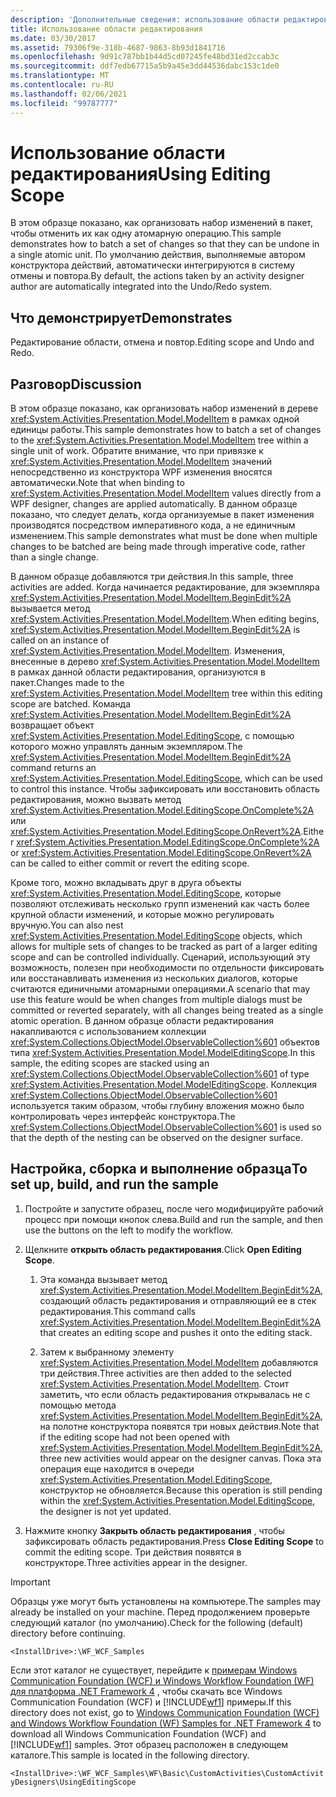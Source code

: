 ```yaml
---
description: 'Дополнительные сведения: использование области редактирования'
title: Использование области редактирования
ms.date: 03/30/2017
ms.assetid: 79306f9e-318b-4687-9863-8b93d1841716
ms.openlocfilehash: 9d91c787bb1b44d5cd07245fe48bd31ed2ccab3c
ms.sourcegitcommit: ddf7edb67715a5b9a45e3dd44536dabc153c1de0
ms.translationtype: MT
ms.contentlocale: ru-RU
ms.lasthandoff: 02/06/2021
ms.locfileid: "99787777"
---
```

# <a name="using-editing-scope"></a><span data-ttu-id="e8657-103">Использование области редактирования</span><span class="sxs-lookup"><span data-stu-id="e8657-103">Using Editing Scope</span></span>

<span data-ttu-id="e8657-104">В этом образце показано, как организовать набор изменений в пакет, чтобы отменить их как одну атомарную операцию.</span><span class="sxs-lookup"><span data-stu-id="e8657-104">This sample demonstrates how to batch a set of changes so that they can be undone in a single atomic unit.</span></span> <span data-ttu-id="e8657-105">По умолчанию действия, выполняемые автором конструктора действий, автоматически интегрируются в систему отмены и повтора.</span><span class="sxs-lookup"><span data-stu-id="e8657-105">By default, the actions taken by an activity designer author are automatically integrated into the Undo/Redo system.</span></span>  
  
## <a name="demonstrates"></a><span data-ttu-id="e8657-106">Что демонстрирует</span><span class="sxs-lookup"><span data-stu-id="e8657-106">Demonstrates</span></span>  

 <span data-ttu-id="e8657-107">Редактирование области, отмена и повтор.</span><span class="sxs-lookup"><span data-stu-id="e8657-107">Editing scope and Undo and Redo.</span></span>  
  
## <a name="discussion"></a><span data-ttu-id="e8657-108">Разговор</span><span class="sxs-lookup"><span data-stu-id="e8657-108">Discussion</span></span>  

 <span data-ttu-id="e8657-109">В этом образце показано, как организовать набор изменений в дереве <xref:System.Activities.Presentation.Model.ModelItem> в рамках одной единицы работы.</span><span class="sxs-lookup"><span data-stu-id="e8657-109">This sample demonstrates how to batch a set of changes to the <xref:System.Activities.Presentation.Model.ModelItem> tree within a single unit of work.</span></span> <span data-ttu-id="e8657-110">Обратите внимание, что при привязке к <xref:System.Activities.Presentation.Model.ModelItem> значений непосредственно из конструктора WPF изменения вносятся автоматически.</span><span class="sxs-lookup"><span data-stu-id="e8657-110">Note that when binding to <xref:System.Activities.Presentation.Model.ModelItem> values directly from a WPF designer, changes are applied automatically.</span></span> <span data-ttu-id="e8657-111">В данном образце показано, что следует делать, когда организуемые в пакет изменения производятся посредством императивного кода, а не единичным изменением.</span><span class="sxs-lookup"><span data-stu-id="e8657-111">This sample demonstrates what must be done when multiple changes to be batched are being made through imperative code, rather than a single change.</span></span>  
  
 <span data-ttu-id="e8657-112">В данном образце добавляются три действия.</span><span class="sxs-lookup"><span data-stu-id="e8657-112">In this sample, three activities are added.</span></span> <span data-ttu-id="e8657-113">Когда начинается редактирование, для экземпляра <xref:System.Activities.Presentation.Model.ModelItem.BeginEdit%2A> вызывается метод <xref:System.Activities.Presentation.Model.ModelItem>.</span><span class="sxs-lookup"><span data-stu-id="e8657-113">When editing begins, <xref:System.Activities.Presentation.Model.ModelItem.BeginEdit%2A> is called on an instance of <xref:System.Activities.Presentation.Model.ModelItem>.</span></span> <span data-ttu-id="e8657-114">Изменения, внесенные в дерево <xref:System.Activities.Presentation.Model.ModelItem> в рамках данной области редактирования, организуются в пакет.</span><span class="sxs-lookup"><span data-stu-id="e8657-114">Changes made to the <xref:System.Activities.Presentation.Model.ModelItem> tree within this editing scope are batched.</span></span> <span data-ttu-id="e8657-115">Команда <xref:System.Activities.Presentation.Model.ModelItem.BeginEdit%2A> возвращает объект <xref:System.Activities.Presentation.Model.EditingScope>, с помощью которого можно управлять данным экземпляром.</span><span class="sxs-lookup"><span data-stu-id="e8657-115">The <xref:System.Activities.Presentation.Model.ModelItem.BeginEdit%2A> command returns an <xref:System.Activities.Presentation.Model.EditingScope>, which can be used to control this instance.</span></span> <span data-ttu-id="e8657-116">Чтобы зафиксировать или восстановить область редактирования, можно вызвать метод <xref:System.Activities.Presentation.Model.EditingScope.OnComplete%2A> или <xref:System.Activities.Presentation.Model.EditingScope.OnRevert%2A>.</span><span class="sxs-lookup"><span data-stu-id="e8657-116">Either <xref:System.Activities.Presentation.Model.EditingScope.OnComplete%2A> or <xref:System.Activities.Presentation.Model.EditingScope.OnRevert%2A> can be called to either commit or revert the editing scope.</span></span>  
  
 <span data-ttu-id="e8657-117">Кроме того, можно вкладывать друг в друга объекты <xref:System.Activities.Presentation.Model.EditingScope>, которые позволяют отслеживать несколько групп изменений как часть более крупной области изменений, и которые можно регулировать вручную.</span><span class="sxs-lookup"><span data-stu-id="e8657-117">You can also nest <xref:System.Activities.Presentation.Model.EditingScope> objects, which allows for multiple sets of changes to be tracked as part of a larger editing scope and can be controlled individually.</span></span> <span data-ttu-id="e8657-118">Сценарий, использующий эту возможность, полезен при необходимости по отдельности фиксировать или восстанавливать изменения из нескольких диалогов, которые считаются единичными атомарными операциями.</span><span class="sxs-lookup"><span data-stu-id="e8657-118">A scenario that may use this feature would be when changes from multiple dialogs must be committed or reverted separately, with all changes being treated as a single atomic operation.</span></span> <span data-ttu-id="e8657-119">В данном образце области редактирования накапливаются с использованием коллекции <xref:System.Collections.ObjectModel.ObservableCollection%601> объектов типа <xref:System.Activities.Presentation.Model.ModelEditingScope>.</span><span class="sxs-lookup"><span data-stu-id="e8657-119">In this sample, the editing scopes are stacked using an <xref:System.Collections.ObjectModel.ObservableCollection%601> of type <xref:System.Activities.Presentation.Model.ModelEditingScope>.</span></span> <span data-ttu-id="e8657-120">Коллекция <xref:System.Collections.ObjectModel.ObservableCollection%601> используется таким образом, чтобы глубину вложения можно было контролировать через интерфейс конструктора.</span><span class="sxs-lookup"><span data-stu-id="e8657-120">The <xref:System.Collections.ObjectModel.ObservableCollection%601> is used so that the depth of the nesting can be observed on the designer surface.</span></span>  
  
## <a name="to-set-up-build-and-run-the-sample"></a><span data-ttu-id="e8657-121">Настройка, сборка и выполнение образца</span><span class="sxs-lookup"><span data-stu-id="e8657-121">To set up, build, and run the sample</span></span>  
  
1. <span data-ttu-id="e8657-122">Постройте и запустите образец, после чего модифицируйте рабочий процесс при помощи кнопок слева.</span><span class="sxs-lookup"><span data-stu-id="e8657-122">Build and run the sample, and then use the buttons on the left to modify the workflow.</span></span>  
  
2. <span data-ttu-id="e8657-123">Щелкните **открыть область редактирования**.</span><span class="sxs-lookup"><span data-stu-id="e8657-123">Click **Open Editing Scope**.</span></span>  
  
    1. <span data-ttu-id="e8657-124">Эта команда вызывает метод <xref:System.Activities.Presentation.Model.ModelItem.BeginEdit%2A>, создающий область редактирования и отправляющий ее в стек редактирования.</span><span class="sxs-lookup"><span data-stu-id="e8657-124">This command calls <xref:System.Activities.Presentation.Model.ModelItem.BeginEdit%2A> that creates an editing scope and pushes it onto the editing stack.</span></span>  
  
    2. <span data-ttu-id="e8657-125">Затем к выбранному элементу <xref:System.Activities.Presentation.Model.ModelItem> добавляются три действия.</span><span class="sxs-lookup"><span data-stu-id="e8657-125">Three activities are then added to the selected <xref:System.Activities.Presentation.Model.ModelItem>.</span></span> <span data-ttu-id="e8657-126">Стоит заметить, что если область редактирования открывалась не с помощью метода <xref:System.Activities.Presentation.Model.ModelItem.BeginEdit%2A>, на полотне конструктора появятся три новых действия.</span><span class="sxs-lookup"><span data-stu-id="e8657-126">Note that if the editing scope had not been opened with <xref:System.Activities.Presentation.Model.ModelItem.BeginEdit%2A>, three new activities would appear on the designer canvas.</span></span> <span data-ttu-id="e8657-127">Пока эта операция еще находится в очереди <xref:System.Activities.Presentation.Model.EditingScope>, конструктор не обновляется.</span><span class="sxs-lookup"><span data-stu-id="e8657-127">Because this operation is still pending within the <xref:System.Activities.Presentation.Model.EditingScope>, the designer is not yet updated.</span></span>  
  
3. <span data-ttu-id="e8657-128">Нажмите кнопку **Закрыть область редактирования** , чтобы зафиксировать область редактирования.</span><span class="sxs-lookup"><span data-stu-id="e8657-128">Press **Close Editing Scope** to commit the editing scope.</span></span> <span data-ttu-id="e8657-129">Три действия появятся в конструкторе.</span><span class="sxs-lookup"><span data-stu-id="e8657-129">Three activities appear in the designer.</span></span>  
  
> [!IMPORTANT]
> <span data-ttu-id="e8657-130">Образцы уже могут быть установлены на компьютере.</span><span class="sxs-lookup"><span data-stu-id="e8657-130">The samples may already be installed on your machine.</span></span> <span data-ttu-id="e8657-131">Перед продолжением проверьте следующий каталог (по умолчанию).</span><span class="sxs-lookup"><span data-stu-id="e8657-131">Check for the following (default) directory before continuing.</span></span>  
>
> `<InstallDrive>:\WF_WCF_Samples`  
>
> <span data-ttu-id="e8657-132">Если этот каталог не существует, перейдите к [примерам Windows Communication Foundation (WCF) и Windows Workflow Foundation (WF) для платформа .NET Framework 4](https://www.microsoft.com/download/details.aspx?id=21459) , чтобы скачать все Windows Communication Foundation (WCF) и [!INCLUDE[wf1](../../../../includes/wf1-md.md)] примеры.</span><span class="sxs-lookup"><span data-stu-id="e8657-132">If this directory does not exist, go to [Windows Communication Foundation (WCF) and Windows Workflow Foundation (WF) Samples for .NET Framework 4](https://www.microsoft.com/download/details.aspx?id=21459) to download all Windows Communication Foundation (WCF) and [!INCLUDE[wf1](../../../../includes/wf1-md.md)] samples.</span></span> <span data-ttu-id="e8657-133">Этот образец расположен в следующем каталоге.</span><span class="sxs-lookup"><span data-stu-id="e8657-133">This sample is located in the following directory.</span></span>  
>
> `<InstallDrive>:\WF_WCF_Samples\WF\Basic\CustomActivities\CustomActivityDesigners\UsingEditingScope`
